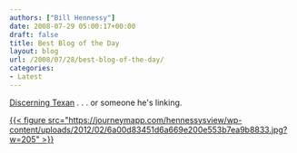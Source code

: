 ```yaml
---
authors: ["Bill Hennessy"]
date: 2008-07-29 05:00:17+00:00
draft: false
title: Best Blog of the Day
layout: blog
url: /2008/07/28/best-blog-of-the-day/
categories:
- Latest
---
```


[Discerning Texan](https://discerningtexan.blogspot.com/2008/07/theyve-seen-this-in-berlin-before.html) . . . or someone he's linking. 

[{{< figure src="https://journeymapp.com/hennessysview/wp-content/uploads/2012/02/6a00d83451d6a669e200e553b7ea9b8833.jpg?w=205" >}}
](https://journeymapp.com/hennessysview/wp-content/uploads/2012/02/6a00d83451d6a669e200e553b7ea9b8833.jpg?w=205)
